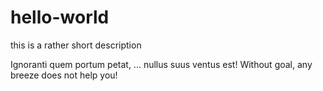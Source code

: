 # hello-world
this is a rather short description

Ignoranti quem portum petat, ... nullus suus ventus est!
Without goal, any breeze does not help you!

